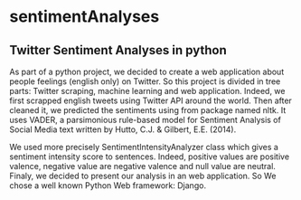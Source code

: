 # sentimentAnalyses

## Twitter Sentiment Analyses in python



As part of a python project, we decided to create a web application about people feelings (english only) on Twitter. So this project is divided in tree parts: Twitter scraping, machine learning and web application. Indeed, we first scrapped english tweets using Twitter API around the world. Then after cleaned it, we predicted the sentiments using from package named nltk. It uses VADER, a parsimonious rule-based model for Sentiment Analysis of Social Media text written by Hutto, C.J. & Gilbert, E.E. (2014).

We used more precisely SentimentIntensityAnalyzer class which gives a sentiment intensity score to sentences. Indeed, positive values are positive valence, negative value are negative valence and null value are neutral. Finaly, we decided to present our analysis in an web application. So We chose a well known Python Web framework: Django.

